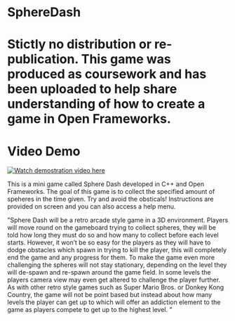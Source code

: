 # SphereDash

# Stictly no distribution or re-publication. This game was produced as coursework and has been uploaded to help share understanding of how to create a game in Open Frameworks.

# Video Demo

[![Watch demostration video here](https://img.youtube.com/vi/RadZiHF5KZA/0.jpg)](https://www.youtube.com/watch?v=RadZiHF5KZA)

This is a mini game called Sphere Dash developed in C++ and Open Frameworks. The goal of this game is to collect the specified amount of speheres in the time given. Try and avoid the obsticals! 
Instructions are provided on screen and you can also access a help menu. 

"Sphere Dash will be a retro arcade style game in a 3D environment. Players will move round on the gameboard trying to collect spheres, they will be told how long they must do so and how many to collect before each level starts. However, it won’t be so easy for the players as they will have to dodge obstacles which spawn in trying to kill the player, this will completely end the game and any progress for them. To make the game even more challenging the spheres will not stay stationary, depending on the level they will de-spawn and re-spawn around the game field. In some levels the players camera view may even get altered to challenge the player further. As with other retro style games such as Super Mario Bros. or Donkey Kong Country, the game will not be point based but instead about how many levels the player can get up to which will offer an addiction element to the game as players compete to get up to the highest level. " 

